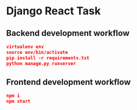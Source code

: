 # Django React Task



## Backend development workflow

```json
virtualenv env
source env/bin/activate
pip install -r requirements.txt
python manage.py runserver
```

## Frontend development workflow

```json
npm i
npm start
```


